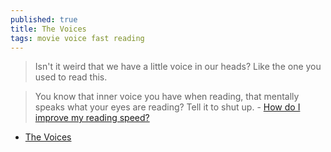 ```yaml
---
published: true
title: The Voices
tags: movie voice fast reading
---
```

> Isn't it weird that we have a little voice in our heads? Like the one you used to read this.

> You know that inner voice you have when reading, that mentally speaks what your eyes are reading? Tell it to shut up. - [How do I improve my reading speed?](https://news.ycombinator.com/item?id=1520273)

- [The Voices](https://m.imdb.com/title/tt1567437/)

